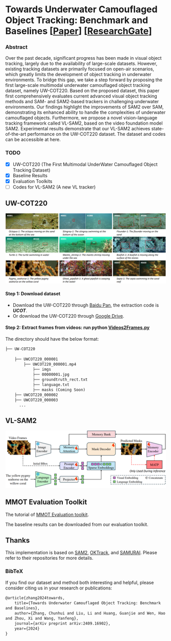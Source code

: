 # Towards Underwater Camouflaged Object Tracking: Benchmark and Baselines [[Paper](https://arxiv.org/abs/2409.16902)] [[ResearchGate](https://www.researchgate.net/publication/388189638_Towards_Underwater_Camouflaged_Object_Tracking_Benchmark_and_Baselines)]

### Abstract

Over the past decade, significant progress has been made in visual object tracking, largely due to the availability of large-scale datasets. However, existing tracking datasets are primarily focused on open-air scenarios, which greatly limits the development of object tracking in underwater environments. To bridge this gap, we take a step forward by proposing the first large-scale multimodal underwater camouflaged object tracking dataset, namely UW-COT220. Based on the proposed dataset, this paper first comprehensively evaluates current advanced visual object tracking methods and SAM- and SAM2-based trackers in challenging underwater environments. Our findings highlight the improvements of SAM2 over SAM, demonstrating its enhanced ability to handle the complexities of underwater camouflaged objects. Furthermore, we propose a novel vision-language tracking framework called VL-SAM2, based on the video foundation model SAM2. Experimental results demonstrate that our VL-SAM2 achieves state-of-the-art performance on the UW-COT220 dataset. The dataset and codes can be accessible at here.

### TODO
- [x] UW-COT220 (The First Multimodal UnderWater Camouﬂaged Object Tracking Dataset)
- [x] Baseline Results
- [x] Evaluation Toolkits
- [ ] Codes for VL-SAM2 (A new VL tracker)

## UW-COT220

![image](https://github.com/983632847/Awesome-Multimodal-Object-Tracking/blob/main/UW-COT220/UW-COT220.png)

#### Step 1: Download dataset
- Download the UW-COT220 through [Baidu Pan](https://pan.baidu.com/s/1kQH09jmRpieuZsfNeAayjw?pwd=UCOT), the extraction code is ***UCOT***.
- Or download the UW-COT220 through [Google Drive](https://drive.google.com/drive/folders/1iQFdRnmQOUH6tey-RuW63Ck8Nb0RWN-d?usp=sharing).
#### Step 2: Extract frames from videos: run python [Videos2Frames.py](https://github.com/983632847/Awesome-Multimodal-Object-Tracking/blob/main/WebUOT-1M/Videos2Frames.py)

The directory should have the below format:
```
├── UW-COT220

    ├── UWCOT220_000001
        ├── UWCOT220_000001.mp4
            ├── imgs
            ├── 00000001.jpg
            ├── groundtruth_rect.txt
            ├── language.txt
            ├── masks (Coming Soon)
    ├── UWCOT220_000002
    ├── UWCOT220_000003
      ...
```

## VL-SAM2
![image](https://github.com/983632847/Awesome-Multimodal-Object-Tracking/blob/main/UW-COT220/VL-SAM2.png)


## MMOT Evaluation Toolkit
The tutorial of [MMOT Evaluation toolkit](https://github.com/983632847/Awesome-Multimodal-Object-Tracking/tree/main/MMOT_Evaluation_Toolkit).

The baseline results can be downloaded from our evaluation toolkit.


## Thanks
This implementation is based on [SAM2](https://github.com/facebookresearch/segment-anything-2), [OKTrack](https://github.com/983632847/Awesome-Multimodal-Object-Tracking/tree/main/WebUOT-1M), and [SAMURAI](https://github.com/yangchris11/samurai). Please refer to their repositories for more details.


### BibTeX
If you find our dataset and method both interesting and helpful, please consider citing us in your research or publications:

    @article{zhang2024towards,
        title={Towards Underwater Camouflaged Object Tracking: Benchmark and Baselines},
        author={Zhang, Chunhui and Liu, Li and Huang, Guanjie and Wen, Hao and Zhou, Xi and Wang, Yanfeng},
        journal={arXiv preprint arXiv:2409.16902},
        year={2024}
    }

